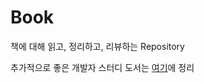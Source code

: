 # Book

책에 대해 읽고, 정리하고, 리뷰하는 Repository

추가적으로 좋은 개발자 스터디 도서는 [여기](https://github.com/Good-Developer-9492/RGD-Study)에 정리